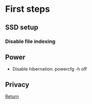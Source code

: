 # First steps

## SSD setup

### Disable file indexing

## Power

- Disable hibernation: powercfg -h off

## Privacy


[Return](https://acharluk.github.io/Computer-setup)